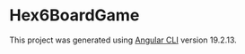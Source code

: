 # Hex6BoardGame

This project was generated using [Angular CLI](https://github.com/angular/angular-cli) version 19.2.13.
